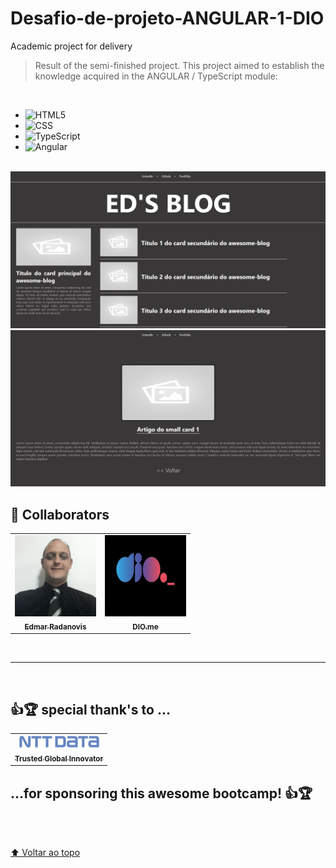 # Desafio-de-projeto-ANGULAR-1-DIO

Academic project for delivery

> Result of the semi-finished project. This project aimed to establish the knowledge acquired in the ANGULAR / TypeScript module:
<br>

- ![HTML5](https://img.shields.io/badge/-HTML5-333333?style=flat&logo=HTML5)
- ![CSS](https://img.shields.io/badge/-CSS-333333?style=flat&logo=CSS3&logoColor=1572B6)
- ![TypeScript](https://img.shields.io/badge/-TypeScript-333333?style=flat&logo=TypeScript&logoColor=1572B6)
- ![Angular](https://img.shields.io/badge/-Angular-333333?style=flat&logo=Angular&logoColor=d31f25)

<br>

<img src="src/assets/images/Model.png" alt="print-screen-image" width="1000px" >
<img src="src/assets/images/Model_1.png" alt="print-screen-image" width="1000px">
<br>

## 🤝 Collaborators

<table>
  <tr>
    <td align="center">
      <a href="https://www.linkedin.com/in/edmar-radanovis-0130b611a/">
        <img src="src/assets/images/foto perfil (5).jpeg" width="130px;" alt="Foto de Edmar Radanovis"/><br>
        <sub>
          <b>Edmar Radanovis</b>
        </sub>
      </a>
    </td>
    <td align="center">
       <a href="https://www.dio.me/">
        <img src="src/assets/images/logodio.jpg" width="130px;" height="130px;" alt="Logo DIO.me"/><br>
        <sub>
          <b>DIO.me</b>
        </sub>
      </a>
  </tr>
</table>
<br>

<hr/>
<br>

## 👍🏆 special thank's to ...

<table>
  <tr>
    <td align="center">
      <a href="https://www.nttdata.com/global/en/">
      <img src="src/assets/images/NTT-Data-Logo.svg.png" width="130px;" alt="Foto logo NTT DATA"/><br>
      <sub>
        <b>Trusted Global Innovator</b>
      </sub>
      </a>
    </td>
  </tr>
</table> 
    
## ...for sponsoring this awesome bootcamp! 👍🏆
<br>
<br>

[⬆ Voltar ao topo](#desafio-de-projeto-angular-1-dio)<br>
